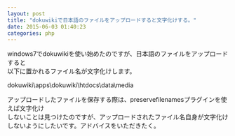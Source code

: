 ```yaml
---
layout: post
title: "dokuwikiで日本語のファイルをアップロードすると文字化けする。"
date: 2015-06-03 01:40:23
categories: php
---
```

<p>windows7でdokuwikiを使い始めたのですが、日本語のファイルをアップロードすると<br>
以下に置かれるファイル名が文字化けします。</p>

<p>dokuwiki\apps\dokuwiki\htdocs\data\media</p>

<p>アップロードしたファイルを保存する際は、preservefilenamesプラグインを使えば文字化け<br>
しないことは見つけたのですが、アップロードされたファイル名自身が文字化けしないようにしたいです。アドバイスをいただきたく。</p>
